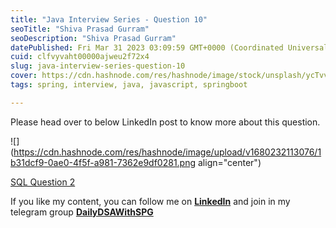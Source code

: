 ```yaml
---
title: "Java Interview Series - Question 10"
seoTitle: "Shiva Prasad Gurram"
seoDescription: "Shiva Prasad Gurram"
datePublished: Fri Mar 31 2023 03:09:59 GMT+0000 (Coordinated Universal Time)
cuid: clfvyvaht00000ajweu2f72x4
slug: java-interview-series-question-10
cover: https://cdn.hashnode.com/res/hashnode/image/stock/unsplash/ycTvvg1mPU4/upload/332ffb49224d65edf7e0ba8543662e3a.jpeg
tags: spring, interview, java, javascript, springboot

---
```


Please head over to below LinkedIn post to know more about this question.

![](https://cdn.hashnode.com/res/hashnode/image/upload/v1680232113076/1b31dcf9-0ae0-4f5f-a981-7362e9df0281.png align="center")

[SQL Question 2](https://www.linkedin.com/feed/update/urn:li:activity:7046707104480428032/)

If you like my content, you can follow me on [**LinkedIn**](https://www.linkedin.com/in/shivaprasadgurram/) and join in my telegram group [**DailyDSAWithSPG**](https://t.me/+764RyZ8uGVw3MzQ1)